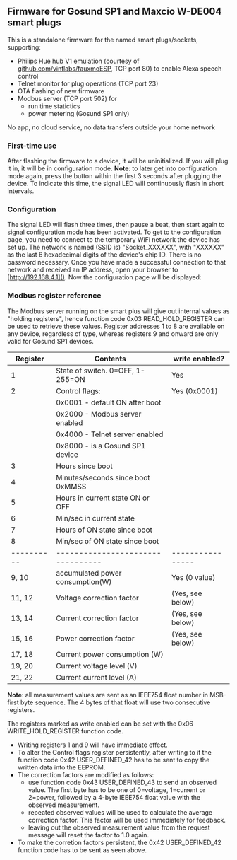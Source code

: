 ## Firmware for Gosund SP1 and Maxcio W-DE004 smart plugs

This is a standalone firmware for the named smart plugs/sockets, supporting:
- Philips Hue hub V1 emulation (courtesy of [github.com/vintlabs/fauxmoESP](https://github.com/vintlabs/fauxmoESP), TCP port 80) to enable Alexa speech control
- Telnet monitor for plug operations (TCP port 23)
- OTA flashing of new firmware
- Modbus server (TCP port 502) for
  - run time statictics
  - power metering (Gosund SP1 only)

No app, no cloud service, no data transfers outside your home network

### First-time use
After flashing the firmware to a device, it will be uninitialized. If you will plug it in, it will be in configuration mode.
**Note**: to later get into configuration mode again, press the button within the first 3 seconds after plugging the device. 
To indicate this time, the signal LED will continuously flash in short intervals.

### Configuration
The signal LED will flash three times, then pause a beat, then start again to signal configuration mode has been activated.
To get to the configuration page, you need to connect to the temporary WiFi network the device has set up.
The network is named (SSID is) "Socket_XXXXXX", with "XXXXXX" as the last 6 hexadecimal digits of the device's chip ID.
There is no password necessary.
Once you have made a successful connection to that network and received an IP address, open your browser to [http://192.168.4.1]().
Now the configuration page will be displayed:


### Modbus register reference
The Modbus server running on the smart plus will give out internal values as "holding registers", hence function code 0x03 READ_HOLD_REGISTER can be used to retrieve these values.
Register addresses 1 to 8 are available on any device, regardless of type, whereas registers 9 and onward are only valid for Gosund SP1 devices.

| Register | Contents                        | write enabled? |
|----------|---------------------------------|----------------|
| 1        | State of switch. 0=OFF, 1-255=ON| Yes            |
| 2        | Control flags:                  | Yes (0x0001)   |
|          | 0x0001 - default ON after boot  |                |
|          | 0x2000 - Modbus server enabled  |                |
|          | 0x4000 - Telnet server enabled  |                |
|          | 0x8000 - is a Gosund SP1 device |                |
| 3        | Hours since boot                |                |
| 4        | Minutes/seconds since boot 0xMMSS|               |
| 5        | Hours in current state ON or OFF|                |
| 6        | Min/sec in current state        |                |
| 7        | Hours of ON state since boot    |                |
| 8        | Min/sec of ON state since boot  |                |
|----------|---------------------------------|----------------|
| 9, 10    | accumulated power consumption(W)| Yes (0 value)  |
| 11, 12   | Voltage correction factor       | (Yes, see below)|
| 13, 14   | Current correction factor       | (Yes, see below)|
| 15, 16   | Power correction factor         | (Yes, see below)|
| 17, 18   | Current power consumption (W)   |                |
| 19, 20   | Current voltage level (V)       |                |
| 21, 22   | Current current level (A)       |                |

**Note**: all measurement values are sent as an IEEE754 float number in MSB-first byte sequence. The 4 bytes of that float will use two consecutive registers.

The registers marked as write enabled can be set with the 0x06 WRITE_HOLD_REGISTER function code. 
- Writing registers 1 and 9 will have immediate effect.
- To alter the Control flags register persistently, after writing to it the function code 0x42 USER_DEFINED_42 has to be sent to copy the written data into the EEPROM.
- The correction factors are modified as follows: 
  - use function code 0x43 USER_DEFINED_43 to send an observed value.
    The first byte has to be one of 0=voltage, 1=current or 2=power, followed by a 4-byte IEEE754 float value with the observed measurement.
  - repeated observed values will be used to calculate the average correction factor. This factor will be used immediately for feedback.
  - leaving out the observed measurement value from the request message will reset the factor to 1.0 again.
- To make the corretion factors persistent, the 0x42 USER_DEFINED_42 function code has to be sent as seen above.
